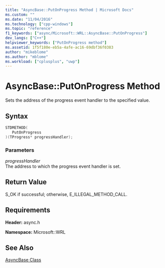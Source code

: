 ```yaml
---
title: "AsyncBase::PutOnProgress Method | Microsoft Docs"
ms.custom: ""
ms.date: "11/04/2016"
ms.technology: ["cpp-windows"]
ms.topic: "reference"
f1_keywords: ["async/Microsoft::WRL::AsyncBase::PutOnProgress"]
dev_langs: ["C++"]
helpviewer_keywords: ["PutOnProgress method"]
ms.assetid: 1f5f180e-eb5a-4afe-ac16-69dbf36f0383
author: "mikeblome"
ms.author: "mblome"
ms.workload: ["cplusplus", "uwp"]
---
```

# AsyncBase::PutOnProgress Method

Sets the address of the progress event handler to the specified value.

## Syntax

```cpp
STDMETHOD(
   PutOnProgress
)(TProgress* progressHandler);
```

### Parameters

*progressHandler*  
The address to which the progress event handler is set.

## Return Value

S_OK if successful; otherwise, E_ILLEGAL_METHOD_CALL.

## Requirements

**Header:** async.h

**Namespace:** Microsoft::WRL

## See Also

[AsyncBase Class](../windows/asyncbase-class.md)